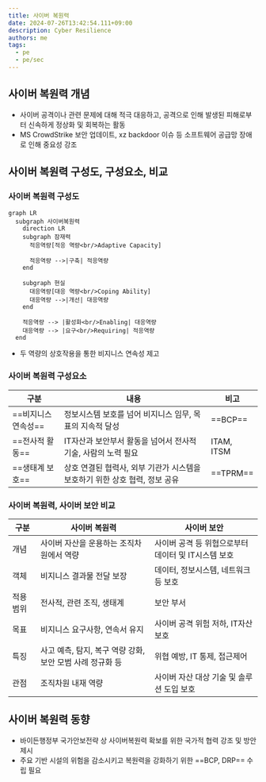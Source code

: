 ```yaml
---
title: 사이버 복원력
date: 2024-07-26T13:42:54.111+09:00
description: Cyber Resilience
authors: me
tags:
  - pe
  - pe/sec 
---
```


## 사이버 복원력 개념

- 사이버 공격이나 관련 문제에 대해 적극 대응하고, 공격으로 인해 발생된 피해로부터 신속하게 정상화 및 회복하는 활동
- MS CrowdStrike 보안 업데이트, xz backdoor 이슈 등 소프트웨어 공급망 장애로 인해 중요성 강조

## 사이버 복원력 구성도, 구성요소, 비교

### 사이버 복원력 구성도

```mermaid
graph LR
  subgraph 사이버복원력
    direction LR
    subgraph 잠재력
      적응역량[적응 역량<br/>Adaptive Capacity]

      적응역량 -->|구축| 적응역량
    end

    subgraph 현실
      대응역량[대응 역량<br/>Coping Ability]
      대응역량 -->|개선| 대응역량
    end 

    적응역량 --> |활성화<br/>Enabling| 대응역량
    대응역량 --> |요구<br/>Requiring| 적응역량
  end
```

- 두 역량의 상호작용을 통한 비지니스 연속성 제고

### 사이버 복원력 구성요소

| 구분 | 내용 | 비고 |
| --- | --- | --- |
| ==비지니스 연속성== | 정보시스템 보호를 넘어 비지니스 임무, 목표의 지속적 달성 | ==BCP== |
| ==전사적 활동== | IT자산과 보안부서 활동을 넘어서 전사적 기술, 사람의 노력 필요 | ITAM, ITSM |
| ==생태계 보호== | 상호 연결된 협력사, 외부 기관가 시스템을 보호하기 위한 상호 협력, 정보 공유 | ==TPRM== |

### 사이버 복원력, 사이버 보안 비교

| 구분 | 사이버 복원력 | 사이버 보안 |
| --- | --- | --- |
| 개념 | 사이버 자산을 운용하는 조직차원에서 역량 | 사이버 공격 등 위협으로부터 데이터 및 IT시스템 보호 |
| 객체 | 비지니스 결과물 전달 보장 | 데이터, 정보시스템, 네트워크 등 보호 |
| 적용 범위 | 전사적, 관련 조직, 생태계 | 보안 부서 |
| 목표 | 비지니스 요구사항, 연속서 유지 | 사이버 공격 위험 저하, IT자산 보호 |
| 특징 | 사고 예측, 탐지, 복구 역량 강화, 보안 모범 사례 정규화 등 | 위협 예방, IT 통제, 접근제어 |
| 관점 | 조직차원 내재 역량 | 사이버 자산 대상 기술 및 솔루션 도입 보호 |

## 사이버 복원력 동향

- 바이든행정부 국가안보전략 상 사이버복원력 확보를 위한 국가적 협력 강조 및 방안 제시
- 주요 기반 시설의 위험을 감소시키고 복원력을 강화하기 위한 ==BCP, DRP== 수립 필요
